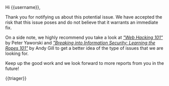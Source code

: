 Hi {{username}},

Thank you for notifying us about this potential issue. We have accepted the risk that this issue poses and do not believe that it warrants an immediate fix.

On a side note, we highly recommend you take a look at _["Web Hacking 101"](https://leanpub.com/web-hacking-101)_ by Peter Yaworski and _["Breaking into Information Security: Learning the Ropes 101"](https://leanpub.com/ltr101-breaking-into-infosec)_ by Andy Gill to get a better idea of the type of issues that we are looking for.

Keep up the good work and we look forward to more reports from you in the future!

{{triager}}

